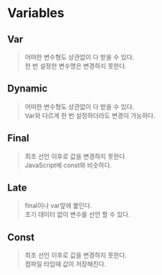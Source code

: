 # Variables

## Var
> 어떠한 변수형도 상관없이 다 받을 수 있다.  
> 한 번 설정한 변수명은 변경하지 못한다.

## Dynamic
> 어떠한 변수형도 상관없이 다 받을 수 있다.  
> Var와 다르게 한 번 설정하더라도 변경이 가능하다.

## Final
> 최초 선언 이후로 값을 변경하지 못한다.  
> JavaScript에 const와 비슷하다.

## Late
> final이나 var앞에 붙인다.  
> 초기 데이터 없이 변수를 선언 할 수 있다.

## Const
> 최초 선언 이후로 값을 변경하지 못한다.  
> 컴파일 타임때 값이 저장해진다.